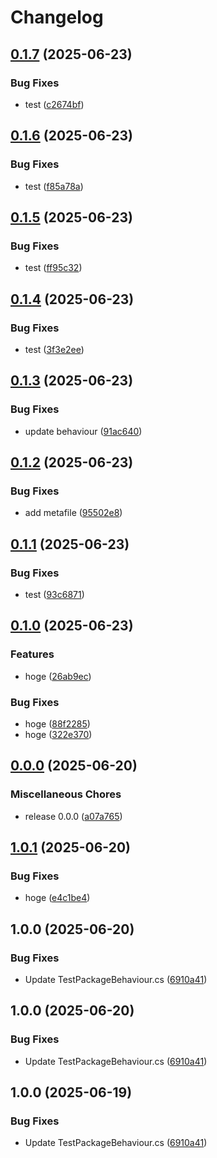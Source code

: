 # Changelog

## [0.1.7](https://github.com/fuqunaga/TestPackage/compare/ga.fuquna.testpackage-v0.1.6...ga.fuquna.testpackage-v0.1.7) (2025-06-23)


### Bug Fixes

* test ([c2674bf](https://github.com/fuqunaga/TestPackage/commit/c2674bfacf8749904844b81e5c651066a251e5bc))

## [0.1.6](https://github.com/fuqunaga/TestPackage/compare/ga.fuquna.testpackage-v0.1.5...ga.fuquna.testpackage-v0.1.6) (2025-06-23)


### Bug Fixes

* test ([f85a78a](https://github.com/fuqunaga/TestPackage/commit/f85a78a3c7ced93da5563b663a12fd19cad7e5fb))

## [0.1.5](https://github.com/fuqunaga/TestPackage/compare/ga.fuquna.testpackage-v0.1.4...ga.fuquna.testpackage-v0.1.5) (2025-06-23)


### Bug Fixes

* test ([ff95c32](https://github.com/fuqunaga/TestPackage/commit/ff95c329df1c537b2bf8773aaaeb4b5ee3d127d9))

## [0.1.4](https://github.com/fuqunaga/TestPackage/compare/ga.fuquna.testpackage-v0.1.3...ga.fuquna.testpackage-v0.1.4) (2025-06-23)


### Bug Fixes

* test ([3f3e2ee](https://github.com/fuqunaga/TestPackage/commit/3f3e2ee3d9bcff8f253ea10849d80f4a0c23dead))

## [0.1.3](https://github.com/fuqunaga/TestPackage/compare/ga.fuquna.testpackage-v0.1.2...ga.fuquna.testpackage-v0.1.3) (2025-06-23)


### Bug Fixes

* update behaviour ([91ac640](https://github.com/fuqunaga/TestPackage/commit/91ac640b8db43962f2721b559dc108dcbe7f6301))

## [0.1.2](https://github.com/fuqunaga/TestPackage/compare/ga.fuquna.testpackage-v0.1.1...ga.fuquna.testpackage-v0.1.2) (2025-06-23)


### Bug Fixes

* add metafile ([95502e8](https://github.com/fuqunaga/TestPackage/commit/95502e840ac76b42efb65995f3ea359d886a1511))

## [0.1.1](https://github.com/fuqunaga/TestPackage/compare/ga.fuquna.testpackage-v0.1.0...ga.fuquna.testpackage-v0.1.1) (2025-06-23)


### Bug Fixes

* test ([93c6871](https://github.com/fuqunaga/TestPackage/commit/93c6871a1c4dc4e3b6cb8ce6e7689772f341fad7))

## [0.1.0](https://github.com/fuqunaga/TestPackage/compare/ga.fuquna.testpackage-v0.0.0...ga.fuquna.testpackage-v0.1.0) (2025-06-23)


### Features

* hoge ([26ab9ec](https://github.com/fuqunaga/TestPackage/commit/26ab9ecaf9688c1d1fc568bbc1e03990d058465b))


### Bug Fixes

* hoge ([88f2285](https://github.com/fuqunaga/TestPackage/commit/88f2285d51993805e6b57dac880866bb8920f57c))
* hoge ([322e370](https://github.com/fuqunaga/TestPackage/commit/322e370a12a4bd3417c767f1d72c0694104dc526))

## [0.0.0](https://github.com/fuqunaga/TestPackage/compare/ga.fuquna.testpackage-v1.0.1...ga.fuquna.testpackage-v0.0.0) (2025-06-20)


### Miscellaneous Chores

* release 0.0.0 ([a07a765](https://github.com/fuqunaga/TestPackage/commit/a07a765454177f854630d68ce52fe8e6a4fbd23c))

## [1.0.1](https://github.com/fuqunaga/TestPackage/compare/ga.fuquna.testpackage-v1.0.0...ga.fuquna.testpackage-v1.0.1) (2025-06-20)


### Bug Fixes

* hoge ([e4c1be4](https://github.com/fuqunaga/TestPackage/commit/e4c1be484afed0b5d248b3aee6478bcad9faa333))

## 1.0.0 (2025-06-20)


### Bug Fixes

* Update TestPackageBehaviour.cs ([6910a41](https://github.com/fuqunaga/TestPackage/commit/6910a4137d62b410a0e1c34350ce2935d9278bea))

## 1.0.0 (2025-06-20)


### Bug Fixes

* Update TestPackageBehaviour.cs ([6910a41](https://github.com/fuqunaga/TestPackage/commit/6910a4137d62b410a0e1c34350ce2935d9278bea))

## 1.0.0 (2025-06-19)


### Bug Fixes

* Update TestPackageBehaviour.cs ([6910a41](https://github.com/fuqunaga/TestPackage/commit/6910a4137d62b410a0e1c34350ce2935d9278bea))
